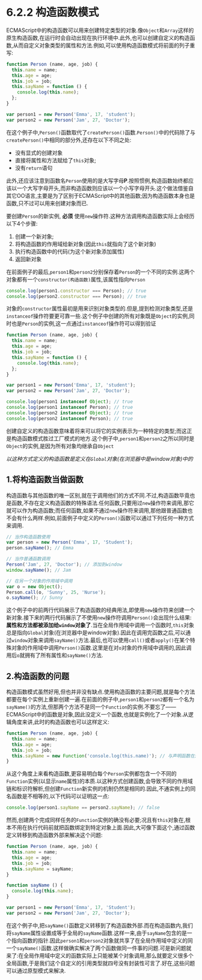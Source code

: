 # 6.2.2 构造函数模式

ECMAScript中的构造函数可以用来创建特定类型的对象.像`Object`和`Array`这样的原生构造函数,在运行时会自动出现在执行环境中.此外,也可以创建自定义的构造函数,从而自定义对象类型的属性和方法.例如,可以使用构造函数模式将前面的列子重写:

``` js .line-numbers
function Person (name, age, job) {
  this.name = name;
  this.age = age;
  this.job = job;
  this.sayName = function () {
    console.log(this.name);
  };
}

var person1 = new Person('Emma', 17, 'student');
var person2 = new Person('Jam', 27, 'Doctor');
```

在这个例子中,`Person()`函数取代了`createPerson()`函数.`Person()`中的代码除了与`createPerson()`中相同的部分外,还存在以下不同之处:

* 没有显式的创建对象
* 直接将属性和方法赋给了`this`对象;
* 没有`return`语句

此外,还应该注意到函数名`Person`使用的是大写字母**P**.按照惯例,构造函数始终都应该以一个大写字母开头,而非构造函数则应该以一个小写字母开头.这个做法借鉴自其它OO语言,主要是为了区别于ECMAScript中的其他函数;因为构造函数本身也是函数,只不过可以用来创建对象而已.

要创建`Person`的新实例, **必须** 使用`new`操作符.这种方法调用构造函数实际上会经历以下4个步骤:

1. 创建一个新对象;
2. 将构造函数的作用域给新对象(因此`this`就指向了这个新对象)
3. 执行构造函数中的代码(为这个新对象添加属性)
4. 返回新对象

在前面例子的最后,`person1`和`person2`分别保存着`Person`的一个不同的实例.这两个对象都有一个`constructor(构造函数)`属性,该属性指向`Person`

``` js .line-numbers
console.log(person1.constructor === Person); // true
console.log(person2.constructor === Person); // true
```

对象的`constructor`属性最初是用来识别对象类型的.但是,提到检测对象类型,还是`instanceof`操作符要更可靠一些.这个例子中创建的所有对象既是`Object`的实例,同时也是`Person`的实例,这一点通过`instanceof`操作符可以得到验证

``` js .line-numbers
function Person (name, age, job) {
  this.name = name;
  this.age = age;
  this.job = job;
  this.sayName = function () {
    console.log(this.name);
  };
}

var person1 = new Person('Emma', 17, 'student');
var person2 = new Person('Jam', 27, 'Doctor');

console.log(person1 instanceof Object); // true
console.log(person1 instanceof Person); // true
console.log(person2 instanceof Object); // true
console.log(person2 instanceof Person); // true
```

创建自定义的构造函数意味着将来可以将它的实例表示为一种特定的类型;而这正是构造函数模式胜过工厂模式的地方.这个例子中,`person1`和`person2`之所以同时是`Object`的实例,是因为所有对象均继承自`Object`

*以这种方式定义的构造函数是定义在`Global`对象(在浏览器中是window对象)中的*

## 1.将构造函数当做函数

构造函数与其他函数的唯一区别,就在于调用他们的方式不同.不过,构造函数毕竟也是函数,不存在定义构造函数的特殊语法.任何函数,只要用过`new`操作符来调用,那它就可以作为构造函数;而任何函数,如果不通过`new`操作符来调用,那他跟普通函数也不会有什么两样.例如,前面例子中定义的`Person()`函数可以通过下列任何一种方式来调用.

``` js .line-numbers
// 当作构造函数使用
var person = new Person('Emma', 17, 'Student');
person.sayName(); // Emma

// 当作普通函数调用
Person('Jam', 27, 'Doctor'); // 添加到window
window.sayName(); // Jam

// 在另一个对象的作用域中调用
var o = new Object();
Person.call(o, 'Sunny', 25, 'Nurse');
o.sayName(); // Sunny
```

这个例子中的前两行代码展示了构造函数的经典用法,即使用`new`操作符来创建一个新对象.接下来的两行代码展示了不使用`new`操作符调用`Person()`会出现什么结果:**属性和方法都被添加给`window`对象了**.当在全局作用域中调用一个函数时,`this`对象总是指向`Global`对象(在浏览器中是window对象).因此在调用完函数之后,可以通过`window`对象来调用`sayName()`方法.最后,也可以使用`call()`或者`apply()`在某个特殊对象的作用域中调用`Person()`函数.这里是在对`o`对象的作用域中调用的,因此调用后`o`就拥有了所有属性和`sayName()`方法.

## 2.构造函数的问题

构造函数模式虽然好用,但也并非没有缺点.使用构造函数的主要问题,就是每个方法都要在每个实例上重新创建一遍.在前面的例子中,`person1`和`person2`都有一个名为`sayName()`的方法,但那两个方法不是同一个`Function`的实例.不要忘了——ECMAScript中的函数是对象,因此没定义一个函数,也就是实例化了一个对象.从逻辑角度来讲,此时的构造函数也可以这样定义:

``` js .line-numbers
function Person (name, age, job) {
  this.name = name;
  this.age = age;
  this.job = job;
  this.sayName = new Function('console.log(this.name)'); // 与声明函数在逻辑上是等价的
}
```

从这个角度上来看构造函数,更容易明白每个`Person`实例都包含一个不同的`Function`实例(以显示`name`属性)的本质.以这种方式创建函数,会导致不同的作用域链和标识符解析,但创建`Function`新实例的机制仍然是相同的.因此,不通实例上的同名函数是不相等的,以下代码可以证明这一点:

``` js .line-numbers
console.log(person1.sayName == person2.sayName); // false
```

然而,创建两个完成同样任务的`Function`实例的确没有必要;况且有`this`对象在,根本不用在执行代码前就把函数绑定到特定对象上面.因此,大可像下面这个,通过函数定义转移到构造函数外部来解决这个问题:

``` js .line-numbers
function Person (name, age, job) {
  this.name = name;
  this.age = age;
  this.job = job;
  this.sayName = sayName;
}

function sayName () {
  console.log(this.name);
}

var person1 = new Person('Emma', 17, 'Student');
var person2 = new Person('Jam', 27, 'Doctor');
```

在这个例子中,把`sayName()`函数定义转移到了构造函数外部.而在构造函数内,我们将`sayName`属性设置成等于全局的`sayName`函数.这样一来,由于`sayName`包含的是一个指向函数的指针.因此`person1`和`person2`对象就共享了在全局作用域中定义的同一个`sayName()`函数.这样做确实解决了两个函数做同一件事的问题.可是新问题就来了:在全局作用域中定义的函数实际上只能被某个对象调用,那么就要定义很多个全局函数,于是我们这个自定义的引用类型就四号没有封装性可言了.好在,这些问题可以通过原型模式来解决.
